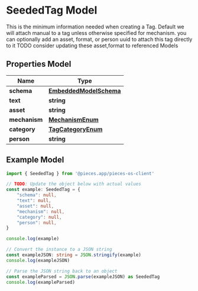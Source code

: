 
# SeededTag Model

This is the minimum information needed when creating a Tag.  Default we will attach manual to a tag unless otherwise specified for mechanism.  you can optionally add an asset, format, or person uuid to attach this tag directly to it  TODO consider updating these asset,format to referenced Models

## Properties Model

Name | Type
------------ | -------------
**schema** | [**EmbeddedModelSchema**](EmbeddedModelSchema)
**text** | **string**
**asset** | **string**
**mechanism** | [**MechanismEnum**](MechanismEnum)
**category** | [**TagCategoryEnum**](TagCategoryEnum)
**person** | **string**

## Example Model

```typescript
import { SeededTag } from '@pieces.app/pieces-os-client'

// TODO: Update the object below with actual values
const example: SeededTag = {
    "schema": null,
    "text": null,
    "asset": null,
    "mechanism": null,
    "category": null,
    "person": null,
}

console.log(example)

// Convert the instance to a JSON string
const exampleJSON: string = JSON.stringify(example)
console.log(exampleJSON)

// Parse the JSON string back to an object
const exampleParsed = JSON.parse(exampleJSON) as SeededTag
console.log(exampleParsed)
```


